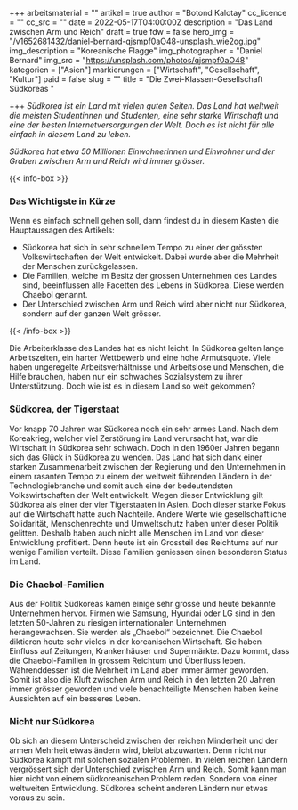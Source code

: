 +++
arbeitsmaterial = ""
artikel = true
author = "Botond Kalotay"
cc_licence = ""
cc_src = ""
date = 2022-05-17T04:00:00Z
description = "Das Land zwischen Arm und Reich"
draft = true
fdw = false
hero_img = "/v1652681432/daniel-bernard-qjsmpf0aO48-unsplash_wie2og.jpg"
img_description = "Koreanische Flagge"
img_photographer = "Daniel Bernard"
img_src = "https://unsplash.com/photos/qjsmpf0aO48"
kategorien = ["Asien"]
markierungen = ["Wirtschaft", "Gesellschaft", "Kultur"]
paid = false
slug = ""
title = "Die Zwei-Klassen-Gesellschaft Südkoreas "

+++
_Südkorea ist ein Land mit vielen guten Seiten. Das Land hat weltweit die meisten Studentinnen und Studenten, eine sehr starke Wirtschaft und eine der besten Internetversorgungen der Welt. Doch es ist nicht für alle einfach in diesem Land zu leben._

_Südkorea hat etwa 50 Millionen Einwohnerinnen und Einwohner und der Graben zwischen Arm und Reich wird immer grösser._

{{< info-box >}} <h3>Das Wichtigste in Kürze</h3>

<p>Wenn es einfach schnell gehen soll, dann findest du in diesem Kasten die Hauptaussagen des Artikels:</p>

<ul>

<li>Südkorea hat sich in sehr schnellem Tempo zu einer der grössten Volkswirtschaften der Welt entwickelt. Dabei wurde aber die Mehrheit der Menschen zurückgelassen.</li>

<li>Die Familien, welche im Besitz der grossen Unternehmen des Landes sind, beeinflussen alle Facetten des Lebens in Südkorea. Diese werden Chaebol genannt.</li>

<li>Der Unterschied zwischen Arm und Reich wird aber nicht nur Südkorea, sondern auf der ganzen Welt grösser.</li>

</ul> {{< /info-box >}}

Die Arbeiterklasse des Landes hat es nicht leicht. In Südkorea gelten lange Arbeitszeiten, ein harter Wettbewerb und eine hohe Armutsquote. Viele haben ungeregelte Arbeitsverhältnisse und Arbeitslose und Menschen, die Hilfe brauchen, haben nur ein schwaches Sozialsystem zu ihrer Unterstützung. Doch wie ist es in diesem Land so weit gekommen?

### Südkorea, der Tigerstaat

Vor knapp 70 Jahren war Südkorea noch ein sehr armes Land. Nach dem Koreakrieg, welcher viel Zerstörung im Land verursacht hat, war die Wirtschaft in Südkorea sehr schwach. Doch in den 1960er Jahren begann sich das Glück in Südkorea zu wenden. Das Land hat sich dank einer starken Zusammenarbeit zwischen der Regierung und den Unternehmen in einem rasanten Tempo zu einem der weltweit führenden Ländern in der Technologiebranche und somit auch eine der bedeutendsten Volkswirtschaften der Welt entwickelt. Wegen dieser Entwicklung gilt Südkorea als einer der vier Tigerstaaten in Asien. Doch dieser starke Fokus auf die Wirtschaft hatte auch Nachteile. Andere Werte wie gesellschaftliche Solidarität, Menschenrechte und Umweltschutz haben unter dieser Politik gelitten. Deshalb haben auch nicht alle Menschen im Land von dieser Entwicklung profitiert. Denn heute ist ein Grossteil des Reichtums auf nur wenige Familien verteilt. Diese Familien geniessen einen besonderen Status im Land.

### Die Chaebol-Familien

Aus der Politik Südkoreas kamen einige sehr grosse und heute bekannte Unternehmen hervor. Firmen wie Samsung, Hyundai oder LG sind in den letzten 50-Jahren zu riesigen internationalen Unternehmen herangewachsen. Sie werden als „Chaebol“ bezeichnet. Die Chaebol diktieren heute sehr vieles in der koreanischen Wirtschaft. Sie haben Einfluss auf Zeitungen, Krankenhäuser und Supermärkte. Dazu kommt, dass die Chaebol-Familien in grossem Reichtum und Überfluss leben. Währenddessen ist die Mehrheit im Land aber immer ärmer geworden. Somit ist also die Kluft zwischen Arm und Reich in den letzten 20 Jahren immer grösser geworden und viele benachteiligte Menschen haben keine Aussichten auf ein besseres Leben.

### Nicht nur Südkorea

Ob sich an diesem Unterscheid zwischen der reichen Minderheit und der armen Mehrheit etwas ändern wird, bleibt abzuwarten. Denn nicht nur Südkorea kämpft mit solchen sozialen Problemen. In vielen reichen Ländern vergrössert sich der Unterschied zwischen Arm und Reich. Somit kann man hier nicht von einem südkoreanischen Problem reden. Sondern von einer weltweiten Entwicklung. Südkorea scheint anderen Ländern nur etwas voraus zu sein.